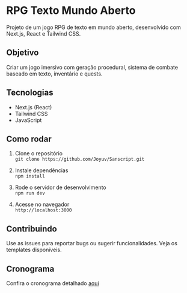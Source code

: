 # RPG Texto Mundo Aberto

Projeto de um jogo RPG de texto em mundo aberto, desenvolvido com Next.js, React e Tailwind CSS.

## Objetivo

Criar um jogo imersivo com geração procedural, sistema de combate baseado em texto, inventário e quests.

## Tecnologias

- Next.js (React)
- Tailwind CSS
- JavaScript

## Como rodar

1. Clone o repositório  
   `git clone https://github.com/Joyuv/Sanscript.git`

2. Instale dependências  
   `npm install`

3. Rode o servidor de desenvolvimento  
   `npm run dev`

4. Acesse no navegador  
   `http://localhost:3000`

## Contribuindo

Use as issues para reportar bugs ou sugerir funcionalidades. Veja os templates disponíveis.

## Cronograma

Confira o cronograma detalhado [aqui](./CRONOGRAM.md)
